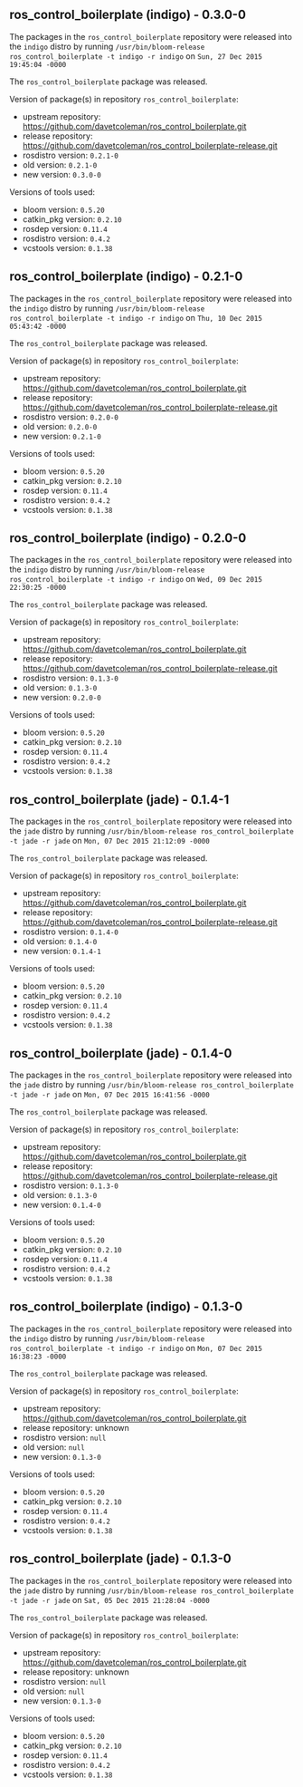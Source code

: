 ## ros_control_boilerplate (indigo) - 0.3.0-0

The packages in the `ros_control_boilerplate` repository were released into the `indigo` distro by running `/usr/bin/bloom-release ros_control_boilerplate -t indigo -r indigo` on `Sun, 27 Dec 2015 19:45:04 -0000`

The `ros_control_boilerplate` package was released.

Version of package(s) in repository `ros_control_boilerplate`:
- upstream repository: https://github.com/davetcoleman/ros_control_boilerplate.git
- release repository: https://github.com/davetcoleman/ros_control_boilerplate-release.git
- rosdistro version: `0.2.1-0`
- old version: `0.2.1-0`
- new version: `0.3.0-0`

Versions of tools used:
- bloom version: `0.5.20`
- catkin_pkg version: `0.2.10`
- rosdep version: `0.11.4`
- rosdistro version: `0.4.2`
- vcstools version: `0.1.38`


## ros_control_boilerplate (indigo) - 0.2.1-0

The packages in the `ros_control_boilerplate` repository were released into the `indigo` distro by running `/usr/bin/bloom-release ros_control_boilerplate -t indigo -r indigo` on `Thu, 10 Dec 2015 05:43:42 -0000`

The `ros_control_boilerplate` package was released.

Version of package(s) in repository `ros_control_boilerplate`:
- upstream repository: https://github.com/davetcoleman/ros_control_boilerplate.git
- release repository: https://github.com/davetcoleman/ros_control_boilerplate-release.git
- rosdistro version: `0.2.0-0`
- old version: `0.2.0-0`
- new version: `0.2.1-0`

Versions of tools used:
- bloom version: `0.5.20`
- catkin_pkg version: `0.2.10`
- rosdep version: `0.11.4`
- rosdistro version: `0.4.2`
- vcstools version: `0.1.38`


## ros_control_boilerplate (indigo) - 0.2.0-0

The packages in the `ros_control_boilerplate` repository were released into the `indigo` distro by running `/usr/bin/bloom-release ros_control_boilerplate -t indigo -r indigo` on `Wed, 09 Dec 2015 22:30:25 -0000`

The `ros_control_boilerplate` package was released.

Version of package(s) in repository `ros_control_boilerplate`:
- upstream repository: https://github.com/davetcoleman/ros_control_boilerplate.git
- release repository: https://github.com/davetcoleman/ros_control_boilerplate-release.git
- rosdistro version: `0.1.3-0`
- old version: `0.1.3-0`
- new version: `0.2.0-0`

Versions of tools used:
- bloom version: `0.5.20`
- catkin_pkg version: `0.2.10`
- rosdep version: `0.11.4`
- rosdistro version: `0.4.2`
- vcstools version: `0.1.38`


## ros_control_boilerplate (jade) - 0.1.4-1

The packages in the `ros_control_boilerplate` repository were released into the `jade` distro by running `/usr/bin/bloom-release ros_control_boilerplate -t jade -r jade` on `Mon, 07 Dec 2015 21:12:09 -0000`

The `ros_control_boilerplate` package was released.

Version of package(s) in repository `ros_control_boilerplate`:
- upstream repository: https://github.com/davetcoleman/ros_control_boilerplate.git
- release repository: https://github.com/davetcoleman/ros_control_boilerplate-release.git
- rosdistro version: `0.1.4-0`
- old version: `0.1.4-0`
- new version: `0.1.4-1`

Versions of tools used:
- bloom version: `0.5.20`
- catkin_pkg version: `0.2.10`
- rosdep version: `0.11.4`
- rosdistro version: `0.4.2`
- vcstools version: `0.1.38`


## ros_control_boilerplate (jade) - 0.1.4-0

The packages in the `ros_control_boilerplate` repository were released into the `jade` distro by running `/usr/bin/bloom-release ros_control_boilerplate -t jade -r jade` on `Mon, 07 Dec 2015 16:41:56 -0000`

The `ros_control_boilerplate` package was released.

Version of package(s) in repository `ros_control_boilerplate`:
- upstream repository: https://github.com/davetcoleman/ros_control_boilerplate.git
- release repository: https://github.com/davetcoleman/ros_control_boilerplate-release.git
- rosdistro version: `0.1.3-0`
- old version: `0.1.3-0`
- new version: `0.1.4-0`

Versions of tools used:
- bloom version: `0.5.20`
- catkin_pkg version: `0.2.10`
- rosdep version: `0.11.4`
- rosdistro version: `0.4.2`
- vcstools version: `0.1.38`


## ros_control_boilerplate (indigo) - 0.1.3-0

The packages in the `ros_control_boilerplate` repository were released into the `indigo` distro by running `/usr/bin/bloom-release ros_control_boilerplate -t indigo -r indigo` on `Mon, 07 Dec 2015 16:38:23 -0000`

The `ros_control_boilerplate` package was released.

Version of package(s) in repository `ros_control_boilerplate`:
- upstream repository: https://github.com/davetcoleman/ros_control_boilerplate.git
- release repository: unknown
- rosdistro version: `null`
- old version: `null`
- new version: `0.1.3-0`

Versions of tools used:
- bloom version: `0.5.20`
- catkin_pkg version: `0.2.10`
- rosdep version: `0.11.4`
- rosdistro version: `0.4.2`
- vcstools version: `0.1.38`


## ros_control_boilerplate (jade) - 0.1.3-0

The packages in the `ros_control_boilerplate` repository were released into the `jade` distro by running `/usr/bin/bloom-release ros_control_boilerplate -t jade -r jade` on `Sat, 05 Dec 2015 21:28:04 -0000`

The `ros_control_boilerplate` package was released.

Version of package(s) in repository `ros_control_boilerplate`:
- upstream repository: https://github.com/davetcoleman/ros_control_boilerplate.git
- release repository: unknown
- rosdistro version: `null`
- old version: `null`
- new version: `0.1.3-0`

Versions of tools used:
- bloom version: `0.5.20`
- catkin_pkg version: `0.2.10`
- rosdep version: `0.11.4`
- rosdistro version: `0.4.2`
- vcstools version: `0.1.38`


